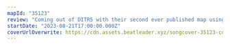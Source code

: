 ```yaml
---
mapId: "35123"
review: "Coming out of DITR5 with their second ever published map using tech patterns like this is incredible! The very high mapping quality throughout, great use of walls which keeps you in a constant sway, and lower diffs which nicely introduce the flavour of the ex plus make this map shine!"
startDate: "2023-08-21T17:00:00.000Z"
coverUrlOverwrite: https://cdn.assets.beatleader.xyz/songcover-35123-cover.jpg
---
```

